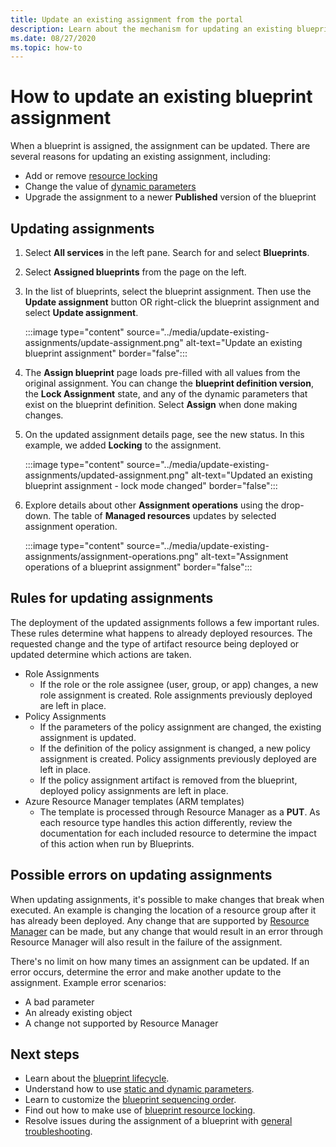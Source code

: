 ```yaml
---
title: Update an existing assignment from the portal
description: Learn about the mechanism for updating an existing blueprint assignment from the portal in Azure Blueprints.
ms.date: 08/27/2020
ms.topic: how-to
---
```

# How to update an existing blueprint assignment

When a blueprint is assigned, the assignment can be updated. There are several reasons for updating
an existing assignment, including:

- Add or remove [resource locking](../concepts/resource-locking.md)
- Change the value of [dynamic parameters](../concepts/parameters.md#dynamic-parameters)
- Upgrade the assignment to a newer **Published** version of the blueprint

## Updating assignments

1. Select **All services** in the left pane. Search for and select **Blueprints**.

1. Select **Assigned blueprints** from the page on the left.

1. In the list of blueprints, select the blueprint assignment. Then use the **Update assignment**
   button OR right-click the blueprint assignment and select **Update assignment**.

   :::image type="content" source="../media/update-existing-assignments/update-assignment.png" alt-text="Update an existing blueprint assignment" border="false":::

1. The **Assign blueprint** page loads pre-filled with all values from the original assignment. You
   can change the **blueprint definition version**, the **Lock Assignment** state, and any of the
   dynamic parameters that exist on the blueprint definition. Select **Assign** when done making
   changes.

1. On the updated assignment details page, see the new status. In this example, we added **Locking**
   to the assignment.

   :::image type="content" source="../media/update-existing-assignments/updated-assignment.png" alt-text="Updated an existing blueprint assignment - lock mode changed" border="false":::

1. Explore details about other **Assignment operations** using the drop-down. The table of **Managed
   resources** updates by selected assignment operation.

   :::image type="content" source="../media/update-existing-assignments/assignment-operations.png" alt-text="Assignment operations of a blueprint assignment" border="false":::

## Rules for updating assignments

The deployment of the updated assignments follows a few important rules. These rules determine what
happens to already deployed resources. The requested change and the type of artifact resource being
deployed or updated determine which actions are taken.

- Role Assignments
  - If the role or the role assignee (user, group, or app) changes, a new role assignment is
    created. Role assignments previously deployed are left in place.
- Policy Assignments
  - If the parameters of the policy assignment are changed, the existing assignment is updated.
  - If the definition of the policy assignment is changed, a new policy assignment is created.
    Policy assignments previously deployed are left in place.
  - If the policy assignment artifact is removed from the blueprint, deployed policy assignments are
    left in place.
- Azure Resource Manager templates (ARM templates)
  - The template is processed through Resource Manager as a **PUT**. As each resource type handles
    this action differently, review the documentation for each included resource to determine the
    impact of this action when run by Blueprints.

## Possible errors on updating assignments

When updating assignments, it's possible to make changes that break when executed. An example is
changing the location of a resource group after it has already been deployed. Any change that are
supported by [Resource Manager](../../../azure-resource-manager/management/overview.md) can be made,
but any change that would result in an error through Resource Manager will also result in the
failure of the assignment.

There's no limit on how many times an assignment can be updated. If an error occurs, determine the
error and make another update to the assignment.  Example error scenarios:

- A bad parameter
- An already existing object
- A change not supported by Resource Manager

## Next steps

- Learn about the [blueprint lifecycle](../concepts/lifecycle.md).
- Understand how to use [static and dynamic parameters](../concepts/parameters.md).
- Learn to customize the [blueprint sequencing order](../concepts/sequencing-order.md).
- Find out how to make use of [blueprint resource locking](../concepts/resource-locking.md).
- Resolve issues during the assignment of a blueprint with
  [general troubleshooting](../troubleshoot/general.md).